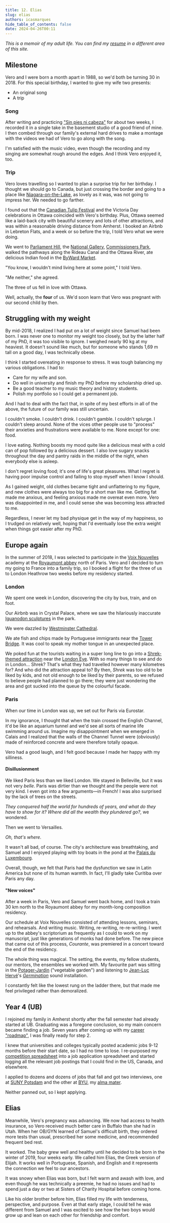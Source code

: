 ```yaml
---
title: 12. Elias
slug: elias
authors: icasmarques
hide_table_of_contents: false
date: 2024-04-26T00:11
---
```


*This is a memoir of my adult life. You can find my [resume](/docs/resume/intro) in a different area of this site.* 

## Milestone

Vero and I were born a month apart in 1988, so we'd both be turning 30 in 2018. For this special birthday, I wanted to give my wife two presents:

- An original song
- A trip

### Song

After writing and practicing ["Sin pies ni cabeza"](https://youtu.be/D7G-wQx1XPY?si=bFCJwgmIyFZf2sCc) for about two weeks, I recorded it in a single take in the basement studio of a good friend of mine. I then combed through our family's external hard drives to make a montage with the videos we had of Vero to go along with the song.

I'm satisfied with the music video, even though the recording and my singing are somewhat rough around the edges. And I think Vero enjoyed it, too.

### Trip

Vero loves travelling so I wanted to plan a surprise trip for her birthday. I thought we should go to Canada, but just crossing the border and going to a place like [Niagara-on-the-Lake](https://www.visitniagaracanada.com/region/niagara-on-the-lake/), as lovely as it was, was not going to impress her. We needed to go farther.

I found out that the [Canadian Tulip Festival](https://tulipfestival.ca/) and the Victoria Day celebrations in Ottawa coincided with Vero's birthday. Plus, Ottawa seemed like a laid-back city with beautiful scenery and lots of other attractions, and was within a reasonable driving distance from Amherst. I booked an Airbnb in Lebreton Flats, and a week or so before the trip, I told Vero what we were doing. 

We went to [Parliament Hill](https://lop.parl.ca/sites/Visit/default/en_CA), the [National Gallery](https://www.gallery.ca/), [Commissioners Park](https://ncc-ccn.gc.ca/places/commissioners-park), walked the pathways along the Rideau Canal and the Ottawa River, ate delicious Indian food in the [ByWard Market](https://www.byward-market.com/).

"You know, I wouldn't mind living here at some point," I told Vero.

"Me neither," she agreed.

The three of us fell in love with Ottawa.

Well, actually, the **four** of us. We'd soon learn that Vero was pregnant with our second child by then.

## Struggling with my weight

By mid-2018, I realized I had put on a lot of weight since Samuel had been born. I was never one to monitor my weight too closely, but by the latter half of my PhD, it was too visible to ignore. I weighed nearly 90 kg at my heaviest. It doesn't sound like much, but for someone who stands 1,69 m tall on a good day, I was technically obese.

I think I started overeating in response to stress. It was tough balancing my various obligations. I had to: 

- Care for my wife and son.
- Do well in university and finish my PhD before my scholarship dried up.
- Be a good teacher to my music theory and history students.
- Polish my portfolio so I could get a permanent job.

And I had to deal with the fact that, in spite of my best efforts in all of the above, the future of our family was still uncertain.

I couldn't smoke. I couldn't drink. I couldn't gamble. I couldn't splurge. I couldn't sleep around. None of the vices other people use to "process" their anxieties and frustrations were available to me. None except for one: food.

I love eating. Nothing boosts my mood quite like a delicious meal with a cold can of pop followed by a delicious dessert. I also love sugary snacks throughout the day and pantry raids in the middle of the night, when everybody else is asleep. 

I don't regret loving food; it's one of life's great pleasures. What I regret is having poor impulse control and failing to stop myself when I know I should. 

As I gained weight, old clothes became tight and unflattering to my figure, and new clothes were always too big for a short man like me. Getting fat made me anxious, and feeling anxious made me overeat even more. Vero was disappointed in me, and I could sense she was becoming less attracted to me.

Regardless, I never let my bad physique get in the way of my happiness, so I trudged on relatively well, hoping that I'd eventually lose the extra weight when things got easier after my PhD.

## Europe again

In the summer of 2018, I was selected to participate in the [Voix Nouvelles](https://www.royaumont.com/evenement/academie-voix-nouvelles-fsc18/) academy at the [Royaumont abbey](https://en.wikipedia.org/wiki/Royaumont_Abbey) north of Paris. Vero and I decided to turn my going to France into a family trip, so I booked a flight for the three of us to London Heathrow two weeks before my residency started.

### London

We spent one week in London, discovering the city by bus, train, and on foot. 

Our Airbnb was in Crystal Palace, where we saw the hilariously inaccurate [Iguanodon sculptures](https://en.wikipedia.org/wiki/Crystal_Palace_Dinosaurs) in the park.

We were dazzled by [Westminster Cathedral](https://westminstercathedral.org.uk/). 

We ate fish and chips made by Portuguese immigrants near the [Tower Bridge](https://www.towerbridge.org.uk/). It was cool to speak my mother tongue in an unexpected place.

We poked fun at the tourists waiting in a super long line to go into a [Shrek-themed attraction](https://www.shreksadventure.com/) near the [London Eye](https://en.wikipedia.org/wiki/London_Eye). With so many things to see and do in London... Shrek? That's what they had travelled however many kilometres for? And who did the attraction appeal to? By then, *Shrek* was too old to be liked by kids, and not old enough to be liked by their parents, so we refused to believe people had planned to go there; they were just wondering the area and got sucked into the queue by the colourful facade.

### Paris

When our time in London was up, we set out for Paris via Eurostar. 

In my ignorance, I thought that when the train crossed the English Channel, it'd be like an aquarium tunnel and we'd see all sorts of marine life swimming around us. Imagine my disappointment when we emerged in Calais and I realized that the walls of the Channel Tunnel were (obviously) made of reinforced concrete and were therefore totally opaque. 

Vero had a good laugh, and I felt good because I made her happy with my silliness.

#### Disillusionment

We liked Paris less than we liked London. We stayed in Belleville, but it was not very *belle*. Paris was dirtier than we thought and the people were not very kind. I even got into a few arguments—in French! I was also surprised by the lack of trees on the streets. 

*They conquered half the world for hundreds of years, and what do they have to show for it? Where did all the wealth they plundered go?*, we wondered.

Then we went to Versailles. 

*Oh, that's where.*

It wasn't all bad, of course. The city's architecture was breathtaking, and Samuel and I enjoyed playing with toy boats in the pond at the [Palais du Luxembourg](https://www.senat.fr/lng/en/the-luxembourg-palace.html). 

Overall, though, we felt that Paris had the dysfunction we saw in Latin America but none of its human warmth. In fact, I'll gladly take Curitiba over Paris any day.

#### "New voices"

After a week in Paris, Vero and Samuel went back home, and I took a train 30 km north to the Royaumont abbey for my month-long composition residency. 

Our schedule at Voix Nouvelles consisted of attending lessons, seminars, and rehearsals. And writing music. Writing, re-writing, re-re-writing. I went up to the abbey's scriptorium as frequently as I could to work on my manuscript, just like generations of monks had done before. The new piece that came out of this process, *Courante*, was premiered in a concert toward the end of the residency.

The whole thing was magical. The setting, the events, my fellow students, our mentors, the ensembles we worked with. My favourite part was sitting in the [Potager-Jardin](https://www.royaumont.com/decouvrir-labbaye/les-jardins/le-potager-jardin/) ("vegetable garden") and listening to [Jean-Luc Hervé](http://jeanlucherve.com/)'s [*Germination*](https://youtu.be/HeB__NlXU9w?si=QMVXEZ4mKaPVVZs7) sound installation.

I constantly felt like the lowest rung on the ladder there, but that made me feel privileged rather than demoralized.

## Year 4 (UB)

I rejoined my family in Amherst shortly after the fall semester had already started at UB. Graduating was a foregone conclusion, so my main concern became finding a job. Seven years after coming up with my [career "roadmap"](/my-story/5-marriage.md#fear-of-failure), I was finally ready for step 2.

I knew that universities and colleges typically posted academic jobs 9-12 months before their start date, so I had no time to lose. I re-purposed my [competition spreadsheet](/my-story/10-first-real-successes.md#the-spreadsheet) into a job application spreadsheet and started logging all the relevant job postings that I could find in the US, Canada, and elsewhere.

I applied to dozens and dozens of jobs that fall and got two interviews, one at [SUNY Potsdam](https://www.potsdam.edu/academics/crane-school-music) and the other at [BYU](https://music.byu.edu/), my [alma mater](/my-story/1-from-curitiba-to-provo.md#provo-bound). 

Neither panned out, so I kept applying.

## Elias

Meanwhile, Vero's pregnancy was advancing. We now had access to health insurance, so Vero received much better care in Buffalo than she had in Utah. When her OB/GYN learned of Samuel's difficult birth, they ordered more tests than usual, prescribed her some medicine, and recommended frequent bed rest.

It worked. The baby grew well and healthy until he decided to be born in the winter of 2019, four weeks early. We called him Elias, the Greek version of Elijah. It works well in Portuguese, Spanish, and English and it represents the connection we feel to our ancestors.

It was snowy when Elias was born, but I felt warm and awash with love, and even though he was technically a preemie, he had no issues and had to spend just a day or two at Sisters of Charity Hospital before coming home.

Like his older brother before him, Elias filled my life with tenderness, perspective, and purpose. Even at that early stage, I could tell he was different from Samuel and I was excited to see how the two boys would grow up and lean on each other for friendship and comfort. 

